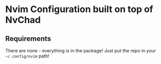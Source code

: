 # Nvim Configuration built on top of NvChad

## Requirements

There are none - everything is in the package! Just put the repo in your
`~/.config/nvim` path!
